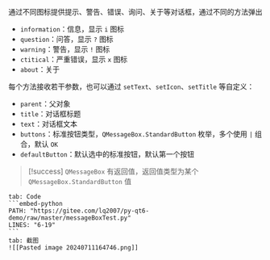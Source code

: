 通过不同图标提供提示、警告、错误、询问、关于等对话框，通过不同的方法弹出

* `information`：信息，显示 `i` 图标
* `question`：问答，显示 `?` 图标
* `warning`：警告，显示 `!` 图标
* `ctitical`：严重错误，显示 `x` 图标
* `about`：关于

每个方法接收若干参数，也可以通过 `setText`、`setIcon`、`setTitle` 等自定义：

* `parent`：父对象
* `title`：对话框标题
* `text`：对话框文本
* `buttons`：标准按钮类型，`QMessageBox.StandardButton` 枚举，多个使用 `|` 组合，默认 `OK`
* `defaultButton`：默认选中的标准按钮，默认第一个按钮

> [!success]
> `QMessageBox` 有返回值，返回值类型为某个 `QMessageBox.StandardButton` 值

````tabs
tab: Code
```embed-python
PATH: "https://gitee.com/lq2007/py-qt6-demo/raw/master/messageBoxTest.py"
LINES: "6-19"
```
tab: 截图
![[Pasted image 20240711164746.png]]
````

